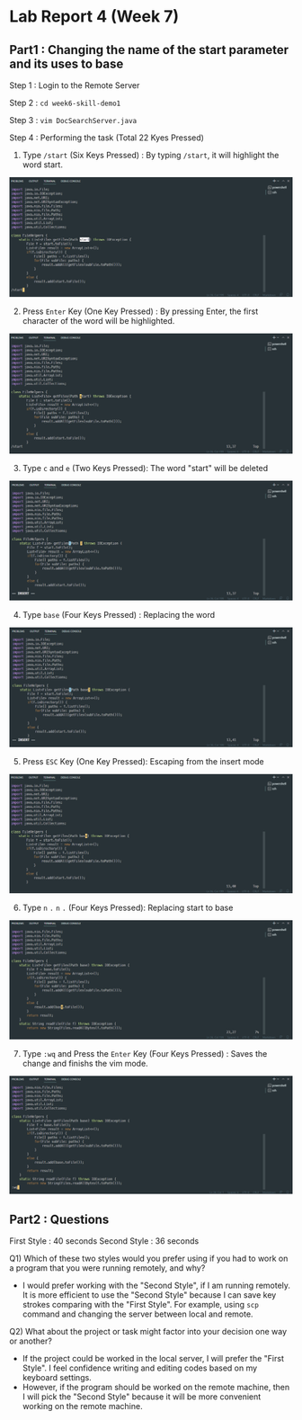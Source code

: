 # __Lab Report 4 (Week 7)__

## __Part1__ : Changing the name of the __start__ parameter and its uses to __base__

Step 1 : Login to the Remote Server

Step 2 : `cd week6-skill-demo1`

Step 3 : `vim DocSearchServer.java`

Step 4 : Performing the task (Total 22 Kyes Pressed)

1. Type `/start` (Six Keys Pressed) : By typing `/start`, it will highlight the word start.

![Image](step1.png)

2. Press `Enter` Key (One Key Pressed) : By pressing Enter, the first character of the word will be highlighted.

![Image](step2.png)

3. Type `c` and `e` (Two Keys Pressed): The word "start" will be deleted

![Image](step3.png)

4. Type `base` (Four Keys Pressed) : Replacing the word

![Image](step4.png)

5. Press `ESC` Key (One Key Pressed): Escaping from the insert mode

![Image](step5.png)

6. Type `n` `.` `n` `.` (Four Keys Pressed): Replacing start to base

![Image](step6.png)

7. Type `:wq` and Press the `Enter` Key (Four Keys Pressed) : Saves the change and finishs the vim mode.

![Image](step7.png)

## __Part2__ : Questions

First Style : 40 seconds
Second Style : 36 seconds

Q1) Which of these two styles would you prefer using if you had to work on a program that you were running remotely, and why?

- I would prefer working with the "Second Style", if I am running remotely. It is more efficient to use the "Second Style" because I can save key strokes comparing with the "First Style". For example, using `scp` command and changing the server between local and remote.

Q2) What about the project or task might factor into your decision one way or another?

- If the project could be worked in the local server, I will prefer the "First Style". I feel confidence writing and editing codes based on my keyboard settings.
- However, if the program should be worked on the remote machine, then I will pick the "Second Style" because it will be more convenient working on the remote machine.